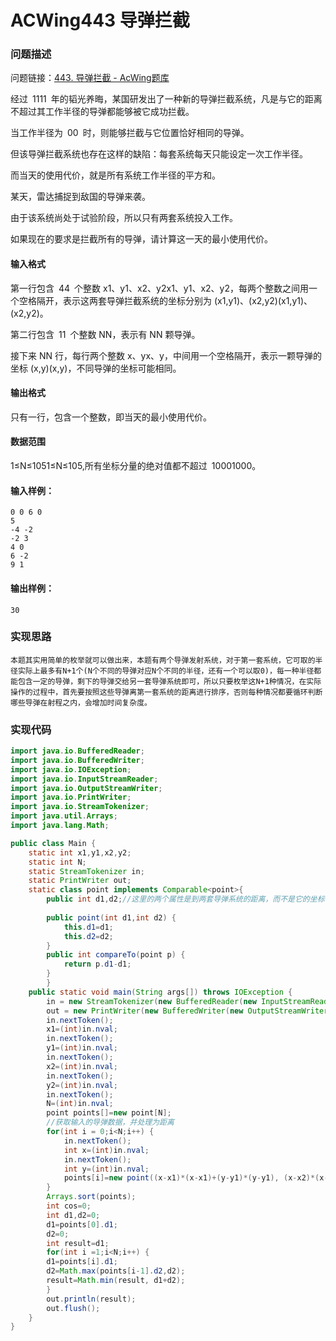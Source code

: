 # ACWing443 导弹拦截

### 问题描述

问题链接：[443. 导弹拦截 - AcWing题库](https://www.acwing.com/problem/content/description/445/)

经过 1111 年的韬光养晦，某国研发出了一种新的导弹拦截系统，凡是与它的距离不超过其工作半径的导弹都能够被它成功拦截。

当工作半径为 00 时，则能够拦截与它位置恰好相同的导弹。

但该导弹拦截系统也存在这样的缺陷：每套系统每天只能设定一次工作半径。

而当天的使用代价，就是所有系统工作半径的平方和。 

某天，雷达捕捉到敌国的导弹来袭。

由于该系统尚处于试验阶段，所以只有两套系统投入工作。

如果现在的要求是拦截所有的导弹，请计算这一天的最小使用代价。

#### 输入格式

第一行包含 44 个整数 x1、y1、x2、y2x1、y1、x2、y2，每两个整数之间用一个空格隔开，表示这两套导弹拦截系统的坐标分别为 (x1,y1)、(x2,y2)(x1,y1)、(x2,y2)。  

第二行包含 11 个整数 NN，表示有 NN 颗导弹。

接下来 NN 行，每行两个整数 x、yx、y，中间用一个空格隔开，表示一颗导弹的坐标 (x,y)(x,y)，不同导弹的坐标可能相同。

#### 输出格式

只有一行，包含一个整数，即当天的最小使用代价。

#### 数据范围

1≤N≤1051≤N≤105,所有坐标分量的绝对值都不超过 10001000。

#### 输入样例：

```
0 0 6 0
5
-4 -2
-2 3
4 0
6 -2
9 1
```

#### 输出样例：

```
30
```

### 实现思路
	本题其实用简单的枚举就可以做出来，本题有两个导弹发射系统，对于第一套系统，它可取的半径实际上最多有N+1个(N个不同的导弹对应N个不同的半径，还有一个可以取0)，每一种半径都能包含一定的导弹，剩下的导弹交给另一套导弹系统即可，所以只要枚举这N+1种情况，在实际操作的过程中，首先要按照这些导弹离第一套系统的距离进行排序，否则每种情况都要循环判断哪些导弹在射程之内，会增加时间复杂度。

### 实现代码
```java
import java.io.BufferedReader;
import java.io.BufferedWriter;
import java.io.IOException;
import java.io.InputStreamReader;
import java.io.OutputStreamWriter;
import java.io.PrintWriter;
import java.io.StreamTokenizer;
import java.util.Arrays;
import java.lang.Math;

public class Main {
	static int x1,y1,x2,y2;
	static int N;
	static StreamTokenizer in;
	static PrintWriter out;
	static class point implements Comparable<point>{
		public int d1,d2;//这里的两个属性是到两套导弹系统的距离，而不是它的坐标，这样可以节省资源
		
		public point(int d1,int d2) {
			this.d1=d1;
			this.d2=d2;
		}
		public int compareTo(point p) {
			return p.d1-d1;
		}
		}
	public static void main(String args[]) throws IOException {
		in = new StreamTokenizer(new BufferedReader(new InputStreamReader(System.in)));
		out = new PrintWriter(new BufferedWriter(new OutputStreamWriter(System.out)));
		in.nextToken();
		x1=(int)in.nval;
		in.nextToken();
		y1=(int)in.nval;
		in.nextToken();
		x2=(int)in.nval;
		in.nextToken();
		y2=(int)in.nval;
		in.nextToken();
		N=(int)in.nval;
		point points[]=new point[N];
		//获取输入的导弹数据，并处理为距离
		for(int i = 0;i<N;i++) {
			in.nextToken();
			int x=(int)in.nval;
			in.nextToken();
			int y=(int)in.nval;
			points[i]=new point((x-x1)*(x-x1)+(y-y1)*(y-y1), (x-x2)*(x-x2)+(y-y2)*(y-y2));
		}
		Arrays.sort(points);
		int cos=0;
		int d1,d2=0;
		d1=points[0].d1;
		d2=0;
		int result=d1;
		for(int i =1;i<N;i++) {
		d1=points[i].d1;
		d2=Math.max(points[i-1].d2,d2);
		result=Math.min(result, d1+d2);
		}
		out.println(result);
		out.flush();
	}
}

```